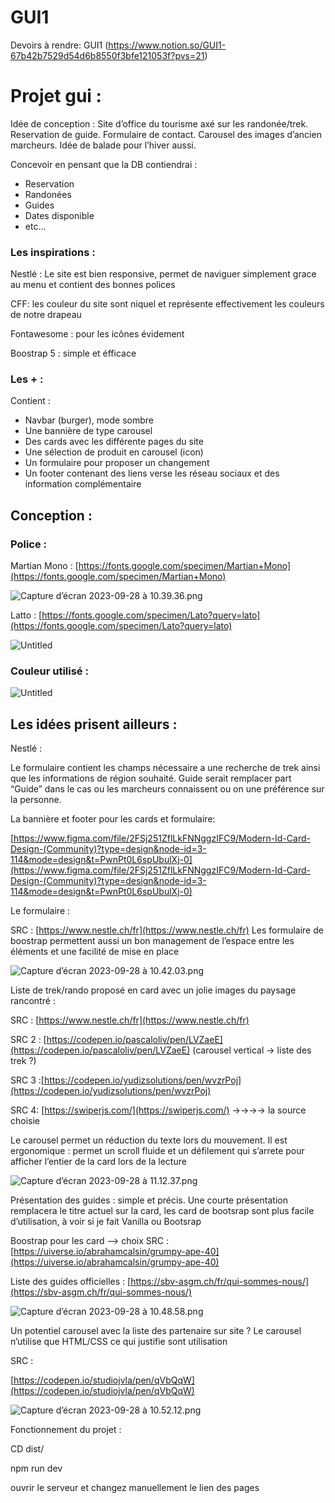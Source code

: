 # GUI1

Devoirs à rendre: GUI1 (https://www.notion.so/GUI1-67b42b7529d54d6b8550f3bfe121053f?pvs=21)

# Projet gui :

Idée de conception : 
Site d’office du tourisme axé sur les randonée/trek. Reservation de guide. Formulaire de contact. Carousel des images d’ancien marcheurs. Idée de balade pour l’hiver aussi.

Concevoir en pensant que la DB contiendrai : 
- Reservation
- Randonées
- Guides
- Dates disponible 
- etc…

### Les inspirations :

Nestlé : Le site est bien responsive, permet de naviguer simplement grace au menu et contient des bonnes polices

CFF: les couleur du site sont niquel et représente effectivement les couleurs de notre drapeau

Fontawesome : pour les icônes évidement 

Boostrap 5 : simple et éfficace

### Les + :

Contient : 

- Navbar (burger), mode sombre
- Une bannière de type carousel
- Des cards avec les différente pages du site
- Une sélection de produit en carousel (icon)
- Un formulaire pour proposer un changement
- Un footer contenant des liens verse les réseau sociaux et des information complémentaire

## Conception :

### Police :

Martian Mono : [https://fonts.google.com/specimen/Martian+Mono](https://fonts.google.com/specimen/Martian+Mono)

![Capture d’écran 2023-09-28 à 10.39.36.png](GUI1%20ad3001472f3947d98c234f21b6220091/Capture_decran_2023-09-28_a_10.39.36.png)

Latto : [https://fonts.google.com/specimen/Lato?query=lato](https://fonts.google.com/specimen/Lato?query=lato)

![Untitled](GUI1%20ad3001472f3947d98c234f21b6220091/Untitled.png)

### Couleur utilisé :

![Untitled](GUI1%20ad3001472f3947d98c234f21b6220091/Untitled%201.png)

## Les idées prisent ailleurs :

Nestlé : 

Le formulaire contient les champs nécessaire a une recherche de trek ainsi que les informations de région souhaité. Guide serait remplacer part “Guide” dans le cas ou les marcheurs connaissent ou on une préférence sur la personne.

La bannière et footer pour les cards et formulaire:

[https://www.figma.com/file/2FSj251ZflLkFNNggzIFC9/Modern-Id-Card-Design-(Community)?type=design&node-id=3-114&mode=design&t=PwnPt0L6spUbulXj-0](https://www.figma.com/file/2FSj251ZflLkFNNggzIFC9/Modern-Id-Card-Design-(Community)?type=design&node-id=3-114&mode=design&t=PwnPt0L6spUbulXj-0)

Le formulaire : 

SRC : [https://www.nestle.ch/fr](https://www.nestle.ch/fr)
Les formulaire de boostrap permettent aussi un bon management de l’espace entre les éléments et une facilité de mise en place

![Capture d’écran 2023-09-28 à 10.42.03.png](GUI1%20ad3001472f3947d98c234f21b6220091/Capture_decran_2023-09-28_a_10.42.03.png)

Liste de trek/rando proposé en card avec un jolie images du paysage rancontré : 

SRC : [https://www.nestle.ch/fr](https://www.nestle.ch/fr)

SRC 2 : [https://codepen.io/pascaloliv/pen/LVZaeE](https://codepen.io/pascaloliv/pen/LVZaeE) (carousel vertical → liste des trek ?)

SRC 3 :[https://codepen.io/yudizsolutions/pen/wvzrPoj](https://codepen.io/yudizsolutions/pen/wvzrPoj) 

SRC 4: [https://swiperjs.com/](https://swiperjs.com/) →→→→ la source choisie

Le carousel permet un réduction du texte lors du mouvement. Il est ergonomique : permet un scroll fluide et un défilement qui s’arrete pour afficher l’entier de la card lors de la lecture

![Capture d’écran 2023-09-28 à 11.12.37.png](GUI1%20ad3001472f3947d98c234f21b6220091/Capture_decran_2023-09-28_a_11.12.37.png)

Présentation des guides : simple et précis. Une courte présentation remplacera le titre actuel sur la card, les card de bootsrap sont plus facile d’utilisation, à voir si je fait Vanilla ou Bootsrap

Boostrap pour les card —> choix
SRC : [https://uiverse.io/abrahamcalsin/grumpy-ape-40](https://uiverse.io/abrahamcalsin/grumpy-ape-40)

Liste des guides officielles : [https://sbv-asgm.ch/fr/qui-sommes-nous/](https://sbv-asgm.ch/fr/qui-sommes-nous/)

![Capture d’écran 2023-09-28 à 10.48.58.png](GUI1%20ad3001472f3947d98c234f21b6220091/Capture_decran_2023-09-28_a_10.48.58.png)

Un potentiel carousel avec la liste des partenaire sur site ? Le carousel n’utilise que HTML/CSS ce qui justifie sont utilisation

SRC : 

[https://codepen.io/studiojvla/pen/qVbQqW](https://codepen.io/studiojvla/pen/qVbQqW)

![Capture d’écran 2023-09-28 à 10.52.12.png](GUI1%20ad3001472f3947d98c234f21b6220091/Capture_decran_2023-09-28_a_10.52.12.png)


Fonctionnement du projet : 

CD dist/

npm run dev

ouvrir le serveur et changez manuellement le lien des pages
